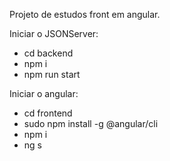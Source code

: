 Projeto de estudos front em angular.

Iniciar o JSONServer: 
- cd backend
- npm i
- npm run start

Iniciar o angular:
- cd frontend
- sudo npm install -g @angular/cli
- npm i 
- ng s


